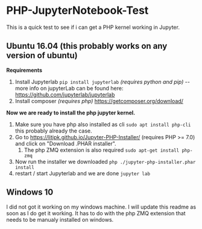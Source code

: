 # PHP-JupyterNotebook-Test
This is a quick test to see if i can get a PHP kernel working in Jupyter.
 

## Ubuntu 16.04 (this probably works on any version of ubuntu)
**Requirements**

1. Install Jupyterlab ```pip install jupyterlab``` *(requires python and pip)* -- more info on jupyterLab can be found here: https://github.com/jupyterlab/jupyterlab
1. Install composer *(requires php)* https://getcomposer.org/download/

**Now we are ready to install the php jupyter kernel.**

1. Make sure you have php also installed as cli ```sudo apt install php-cli``` this probably already the case.
1. Go to https://litipk.github.io/Jupyter-PHP-Installer/ (requires PHP >= 7.0) and click on "Download .PHAR installer".
	1. The php ZMQ extension is also required ```sudo apt-get install php-zmq```
1. Now run the installer we downloaded ```php ./jupyter-php-installer.phar install```
1. restart / start Jupyterlab and we are done ```jupyter lab```

## Windows 10
I did not got it working on my windows machine. I will update this readme as soon as I do get it working. 
It has to do with the php ZMQ extension that needs to be manualy installed on windows.
